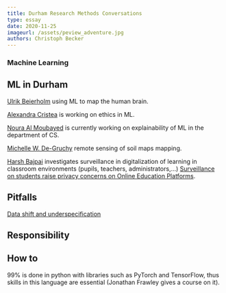 ```yaml
---
title: Durham Research Methods Conversations
type: essay
date: 2020-11-25
imageurl: /assets/peview_adventure.jpg
authors: Christoph Becker
---
```


### Machine Learning

## ML in Durham

[Ulrik Beierholm](https://www.dur.ac.uk/psychology/staff/profile/?id=14641)
using ML to map the human brain.

[Alexandra Cristea](https://www.dur.ac.uk/research/directory/staff/?id=17167) is working on ethics in ML.

[Noura Al Moubayed](https://www.dur.ac.uk/research/directory/staff/?id=14675)
is currently working on explainability of ML in the department of CS.

[Michelle W. De-Gruchy](https://www.dur.ac.uk/archaeology/staff/?id=8883)
remote sensing of soil maps mapping.

[Harsh Bajpai](https://www.dur.ac.uk/directory/profile/?id=19043)
investigates surveillance in digitalization of learning in classroom environments
(pupils, teachers, administrators,...) [Surveillance on students raise privacy concerns on Online Education Platforms](https://www.theleaflet.in/surveillance-on-students-raise-privacy-concerns-on-online-education-platforms/#).


## Pitfalls
[Data shift and underspecification](https://www.technologyreview.com/2020/11/18/1012234/training-machine-learning-broken-real-world-heath-nlp-computer-vision/)

## Responsibility

## How to

99% is done in python with libraries such as PyTorch and TensorFlow, thus skills
in this language are essential (Jonathan Frawley gives a course on it).
